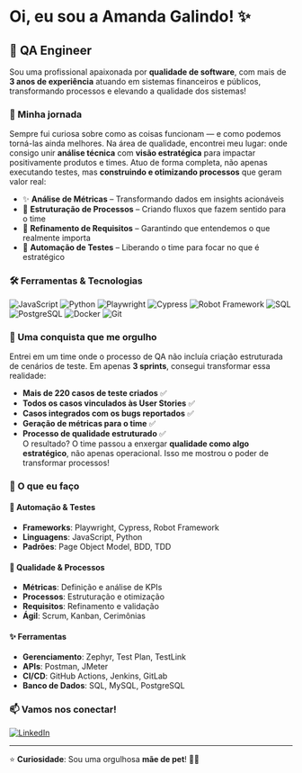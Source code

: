 # Oi, eu sou a Amanda Galindo! ✨
## 🌟 QA Engineer

Sou uma profissional apaixonada por **qualidade de software**, com mais de **3 anos de experiência** atuando em sistemas financeiros e públicos, transformando processos e elevando a qualidade dos sistemas!

### 💭 Minha jornada
Sempre fui curiosa sobre como as coisas funcionam — e como podemos torná-las ainda melhores. Na área de qualidade, encontrei meu lugar: onde consigo unir **análise técnica** com **visão estratégica** para impactar positivamente produtos e times.
Atuo de forma completa, não apenas executando testes, mas **construindo e otimizando processos** que geram valor real:
- ✨ **Análise de Métricas** – Transformando dados em insights acionáveis  
- 🌸 **Estruturação de Processos** – Criando fluxos que fazem sentido para o time  
- 💫 **Refinamento de Requisitos** – Garantindo que entendemos o que realmente importa  
- 🎀 **Automação de Testes** – Liberando o time para focar no que é estratégico
  
### 🛠️ Ferramentas & Tecnologias
![JavaScript](https://img.shields.io/badge/JavaScript-F7DF1E?style=for-the-badge&logo=javascript&logoColor=black)
![Python](https://img.shields.io/badge/Python-3776AB?style=for-the-badge&logo=python&logoColor=white)
![Playwright](https://img.shields.io/badge/Playwright-2EAD96?style=for-the-badge&logo=playwright&logoColor=white)
![Cypress](https://img.shields.io/badge/Cypress-17202C?style=for-the-badge&logo=cypress&logoColor=white)
![Robot Framework](https://img.shields.io/badge/Robot_Framework-000000?style=for-the-badge&logo=robot-framework&logoColor=white)
![SQL](https://img.shields.io/badge/SQL-4479A1?style=for-the-badge&logo=mysql&logoColor=white)
![PostgreSQL](https://img.shields.io/badge/PostgreSQL-316192?style=for-the-badge&logo=postgresql&logoColor=white)
![Docker](https://img.shields.io/badge/Docker-2496ED?style=for-the-badge&logo=docker&logoColor=white)
![Git](https://img.shields.io/badge/Git-F05032?style=for-the-badge&logo=git&logoColor=white)

### 🚀 Uma conquista que me orgulho
Entrei em um time onde o processo de QA não incluía criação estruturada de cenários de teste. Em apenas **3 sprints**, consegui transformar essa realidade:
- **Mais de 220 casos de teste criados** ✅  
- **Todos os casos vinculados às User Stories** ✅  
- **Casos integrados com os bugs reportados** ✅  
- **Geração de métricas para o time** ✅  
- **Processo de qualidade estruturado** ✅  
O resultado? O time passou a enxergar **qualidade como algo estratégico**, não apenas operacional. Isso me mostrou o poder de transformar processos!

### 🎯 O que eu faço

#### 🌸 **Automação & Testes**  
- **Frameworks**: Playwright, Cypress, Robot Framework  
- **Linguagens**: JavaScript, Python  
- **Padrões**: Page Object Model, BDD, TDD  
#### 💖 **Qualidade & Processos**  
- **Métricas**: Definição e análise de KPIs  
- **Processos**: Estruturação e otimização  
- **Requisitos**: Refinamento e validação  
- **Ágil**: Scrum, Kanban, Cerimônias  
#### ✨ **Ferramentas**  
- **Gerenciamento**: Zephyr, Test Plan, TestLink  
- **APIs**: Postman, JMeter  
- **CI/CD**: GitHub Actions, Jenkins, GitLab  
- **Banco de Dados**: SQL, MySQL, PostgreSQL  

### 📫 Vamos nos conectar!
[![LinkedIn](https://img.shields.io/badge/LinkedIn-0077B5?style=for-the-badge&logo=linkedin&logoColor=white)](https://linkedin.com/in/amanda-galindo)

---
⭐ **Curiosidade**: Sou uma orgulhosa **mãe de pet**! 🐾✨
